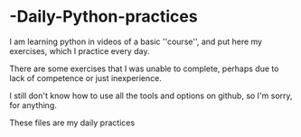 # -Daily-Python-practices
I am learning python in videos of a basic ''course'', and put here my exercises, which I practice every day.

There are some exercises that I was unable to complete, perhaps due to lack of competence or just inexperience.

I still don't know how to use all the tools and options on github, so I'm sorry, for anything.


These files are my daily practices
